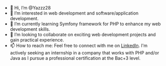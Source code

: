 - 👋 Hi, I’m @Yazzz28
- 👀 I’m interested in web development and software/application development.
- 🌱 I’m currently learning Symfony framework for PHP to enhance my web development skills.
- 💞️ I’m looking to collaborate on exciting web development projects and gain practical experience.
- 📫 How to reach me: Feel free to connect with me on [LinkedIn](https://www.linkedin.com/in/yacine-mennaa/). I'm actively seeking an internship in a company that works with PHP and/or Java as I pursue a professional certification at the Bac+3 level.


<!---
Yazzz28/Yazzz28 is a ✨ special ✨ repository because its `README.md` (this file) appears on your GitHub profile.
You can click the Preview link to take a look at your changes.
--->
